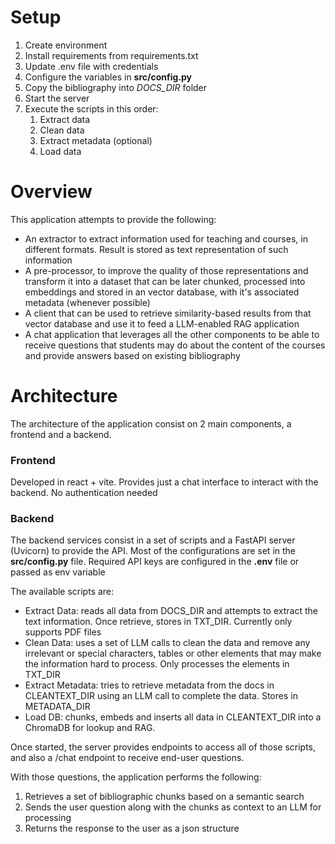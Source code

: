 # Setup

1. Create environment
1. Install requirements from requirements.txt
1. Update .env file with credentials
1. Configure the variables in **src/config.py**
1. Copy the bibliography into _DOCS_DIR_ folder
1. Start the server 
1. Execute the scripts in this order:
    1. Extract data
    1. Clean data
    1. Extract metadata (optional)
    1. Load data



# Overview

This application attempts to provide the following:

* An extractor to extract information used for teaching and courses, in different formats. Result is stored as text representation of such information
* A pre-processor, to improve the quality of those representations and transform it into a dataset that can be later chunked, processed into embeddings and stored in an vector database, with it's associated metadata (whenever possible)
* A client that can be used to retrieve similarity-based results from that vector database and use it to feed a LLM-enabled RAG application
* A chat application that leverages all the other components to be able to receive questions that students may do about the content of the courses and provide answers based on existing bibliography

# Architecture

The architecture of the application consist on 2 main components, a frontend and a backend.

### Frontend
Developed in react + vite. Provides just a chat interface to interact with the backend. No authentication needed

### Backend

The backend services consist in a set of scripts and a FastAPI server (Uvicorn) to provide the API. Most of the configurations are set in the **src/config.py** file. Required API keys are configured in the **.env** file or passed as env variable

The available scripts are:
* Extract Data: reads all data from DOCS_DIR and attempts to extract the text information. Once retrieve, stores in TXT_DIR. Currently only supports PDF files
* Clean Data: uses a set of LLM calls to clean the data and remove any irrelevant or special characters, tables or other elements that may make the information hard to process. Only processes the elements in TXT_DIR
* Extract Metadata: tries to retrieve metadata from the docs in CLEANTEXT_DIR using an LLM call to complete the data. Stores in METADATA_DIR 
* Load DB: chunks, embeds and inserts all data in CLEANTEXT_DIR into a ChromaDB for lookup and RAG. 

Once started, the server provides endpoints to access all of those scripts, and also a /chat endpoint to receive end-user questions.

With those questions, the application performs the following:
1. Retrieves a set of bibliographic chunks based on a semantic search
1. Sends the user question along with the chunks as context to an LLM for processing
1. Returns the response to the user as a json structure
